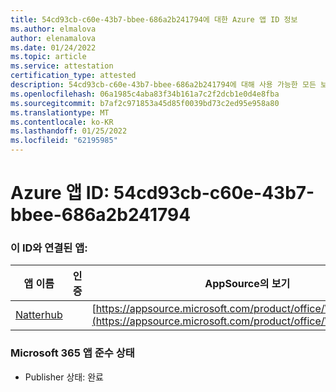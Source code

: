 ```yaml
---
title: 54cd93cb-c60e-43b7-bbee-686a2b241794에 대한 Azure 앱 ID 정보
ms.author: elmalova
author: elenamalova
ms.date: 01/24/2022
ms.topic: article
ms.service: attestation
certification_type: attested
description: 54cd93cb-c60e-43b7-bbee-686a2b241794에 대해 사용 가능한 모든 보안 및 규정 준수 정보입니다.
ms.openlocfilehash: 06a1985c4aba83f34b161a7c2f2dcb1e0d4e8fba
ms.sourcegitcommit: b7af2c971853a45d85f0039bd73c2ed95e958a80
ms.translationtype: MT
ms.contentlocale: ko-KR
ms.lasthandoff: 01/25/2022
ms.locfileid: "62195985"
---
```

# <a name="azure-app-id-54cd93cb-c60e-43b7-bbee-686a2b241794"></a>Azure 앱 ID: 54cd93cb-c60e-43b7-bbee-686a2b241794


### <a name="apps-associated-with-this-id"></a>이 ID와 연결된 앱:
| **앱 이름** | **인증** | **AppSource의 보기** |
|--------------|---------------|-----------------------|
| [Natterhub](https://docs.microsoft.com/microsoft-365-app-certification/forward/WA200003420) |  | [https://appsource.microsoft.com/product/office/WA200003420](https://appsource.microsoft.com/product/office/WA200003420) |

### <a name="microsoft-365-app-compliance-status"></a>Microsoft 365 앱 준수 상태
- Publisher 상태: 완료
